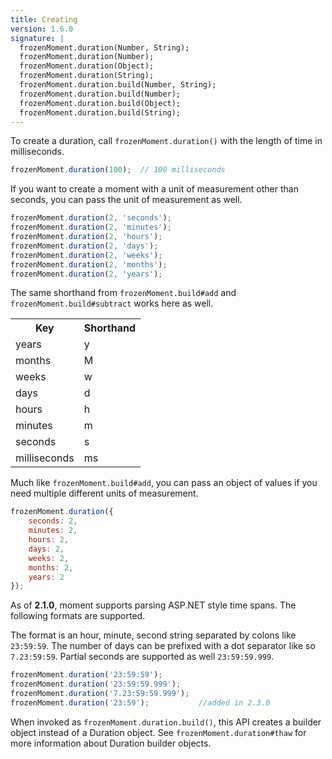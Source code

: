 ```yaml
---
title: Creating
version: 1.6.0
signature: |
  frozenMoment.duration(Number, String);
  frozenMoment.duration(Number);
  frozenMoment.duration(Object);
  frozenMoment.duration(String);
  frozenMoment.duration.build(Number, String);
  frozenMoment.duration.build(Number);
  frozenMoment.duration.build(Object);
  frozenMoment.duration.build(String);
---
```



To create a duration, call `frozenMoment.duration()` with the length of time in milliseconds.

```javascript
frozenMoment.duration(100);  // 100 milliseconds
```

If you want to create a moment with a unit of measurement other than seconds, you can pass the unit of measurement as well.

```javascript
frozenMoment.duration(2, 'seconds');
frozenMoment.duration(2, 'minutes');
frozenMoment.duration(2, 'hours');
frozenMoment.duration(2, 'days');
frozenMoment.duration(2, 'weeks');
frozenMoment.duration(2, 'months');
frozenMoment.duration(2, 'years');
```

The same shorthand from `frozenMoment.build#add` and `frozenMoment.build#subtract` works here as well.

<table class="table table-striped table-bordered">
  <tbody>
    <tr>
      <th>Key</th>
      <th>Shorthand</th>
    </tr>
    <tr>
      <td>years</td>
      <td>y</td>
    </tr>
    <tr>
      <td>months</td>
      <td>M</td>
    </tr>
    <tr>
      <td>weeks</td>
      <td>w</td>
    </tr>
    <tr>
      <td>days</td>
      <td>d</td>
    </tr>
    <tr>
      <td>hours</td>
      <td>h</td>
    </tr>
    <tr>
      <td>minutes</td>
      <td>m</td>
    </tr>
    <tr>
      <td>seconds</td>
      <td>s</td>
    </tr>
    <tr>
      <td>milliseconds</td>
      <td>ms</td>
    </tr>
  </tbody>
</table>

Much like `frozenMoment.build#add`, you can pass an object of values if you need multiple different units of measurement.

```javascript
frozenMoment.duration({
    seconds: 2,
    minutes: 2,
    hours: 2,
    days: 2,
    weeks: 2,
    months: 2,
    years: 2
});
```

As of **2.1.0**, moment supports parsing ASP.NET style time spans. The following formats are supported.

The format is an hour, minute, second string separated by colons like `23:59:59`. The number of days can be prefixed with a dot separator like so `7.23:59:59`. Partial seconds are supported as well `23:59:59.999`.

```javascript
frozenMoment.duration('23:59:59');
frozenMoment.duration('23:59:59.999');
frozenMoment.duration('7.23:59:59.999');
frozenMoment.duration('23:59');           //added in 2.3.0
```

When invoked as `frozenMoment.duration.build()`, this API creates a builder object instead of a Duration object.  See `frozenMoment.duration#thaw` for more information about Duration builder objects.
